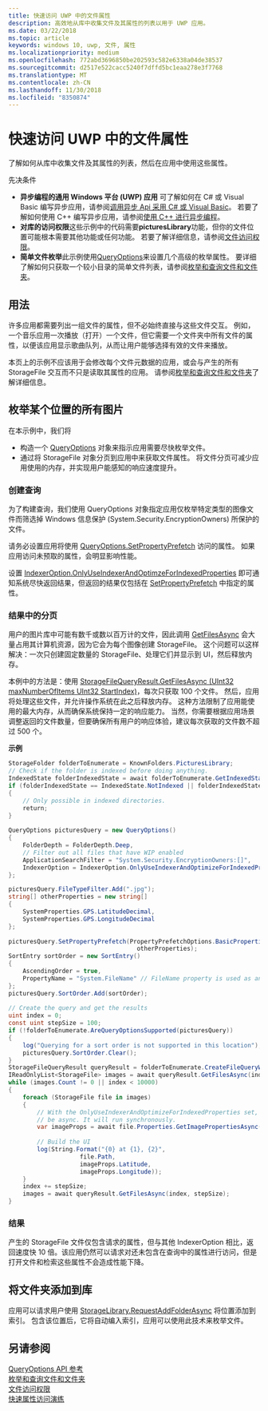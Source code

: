 ```yaml
---
title: 快速访问 UWP 中的文件属性
description: 高效地从库中收集文件及其属性的列表以用于 UWP 应用。
ms.date: 03/22/2018
ms.topic: article
keywords: windows 10, uwp, 文件, 属性
ms.localizationpriority: medium
ms.openlocfilehash: 772abd3696850be202593c582e6338a04de38537
ms.sourcegitcommit: d2517e522cacc5240f7dffd5bc1eaa278e3f7768
ms.translationtype: MT
ms.contentlocale: zh-CN
ms.lasthandoff: 11/30/2018
ms.locfileid: "8350874"
---
```

# <a name="fast-access-to-file-properties-in-uwp"></a>快速访问 UWP 中的文件属性 

了解如何从库中收集文件及其属性的列表，然后在应用中使用这些属性。  

先决条件 
- **异步编程的通用 Windows 平台 (UWP) 应用**    可了解如何在 C# 或 Visual Basic 编写异步应用，请参阅[调用异步 Api 采用 C# 或 Visual Basic](https://docs.microsoft.com/windows/uwp/threading-async/call-asynchronous-apis-in-csharp-or-visual-basic)。 若要了解如何使用 C++ 编写异步应用，请参阅[使用 C++ 进行异步编程](https://docs.microsoft.com/windows/uwp/threading-async/asynchronous-programming-in-cpp-universal-windows-platform-apps)。 
- **对库的访问权限**这些示例中的代码需要**picturesLibrary**功能，但你的文件位置可能根本需要其他功能或任何功能。 若要了解详细信息，请参阅[文件访问权限](https://docs.microsoft.com/windows/uwp/files/file-access-permissions)。 
- **简单文件枚举**此示例使用[QueryOptions](https://docs.microsoft.com/uwp/api/Windows.Storage.Search.QueryOptions)来设置几个高级的枚举属性。 要详细了解如何只获取一个较小目录的简单文件列表，请参阅[枚举和查询文件和文件夹](https://docs.microsoft.com/windows/uwp/files/quickstart-listing-files-and-folders)。 

## <a name="usage"></a>用法  
许多应用都需要列出一组文件的属性，但不必始终直接与这些文件交互。 例如，一个音乐应用一次播放（打开）一个文件，但它需要一个文件夹中所有文件的属性，以便该应用显示歌曲队列，从而让用户能够选择有效的文件来播放。 

本页上的示例不应该用于会修改每个文件元数据的应用，或会与产生的所有 StorageFile 交互而不只是读取其属性的应用。 请参阅[枚举和查询文件和文件夹](https://docs.microsoft.com/windows/uwp/files/quickstart-listing-files-and-folders)了解详细信息。 

## <a name="enumerate-all-the-pictures-in-a-location"></a>枚举某个位置的所有图片 
在本示例中，我们将
-  构造一个 [QueryOptions](https://docs.microsoft.com/uwp/api/Windows.Storage.Search.QueryOptions) 对象来指示应用需要尽快枚举文件。
-  通过将 StorageFile 对象分页到应用中来获取文件属性。 将文件分页可减少应用使用的内存，并实现用户能感知的响应速度提升。

### <a name="creating-the-query"></a>创建查询 
为了构建查询，我们使用 QueryOptions 对象指定应用仅枚举特定类型的图像文件而筛选掉 Windows 信息保护 (System.Security.EncryptionOwners) 所保护的文件。 

请务必设置应用将使用 [QueryOptions.SetPropertyPrefetch](https://docs.microsoft.com/uwp/api/windows.storage.search.queryoptions.setpropertyprefetch) 访问的属性。 如果应用访问未预取的属性，会明显影响性能。

设置 [IndexerOption.OnlyUseIndexerAndOptimzeForIndexedProperties](https://docs.microsoft.com/uwp/api/Windows.Storage.Search.IndexerOption) 即可通知系统尽快返回结果，但返回的结果仅包括在 [SetPropertyPrefetch](https://docs.microsoft.com/uwp/api/windows.storage.search.queryoptions.setpropertyprefetch) 中指定的属性。 

### <a name="paging-in-the-results"></a>结果中的分页 
用户的图片库中可能有数千或数以百万计的文件，因此调用 [GetFilesAsync](https://docs.microsoft.com/uwp/api/windows.storage.search.storagefilequeryresult.getfilesasync) 会大量占用其计算机资源，因为它会为每个图像创建 StorageFile。 这个问题可以这样解决：一次只创建固定数量的 StorageFile、处理它们并显示到 UI，然后释放内存。 

本例中的方法是：使用 [StorageFileQueryResult.GetFilesAsync (UInt32 maxNumberOfItems UInt32 StartIndex)](https://docs.microsoft.com/uwp/api/windows.storage.search.storagefilequeryresult.getfilesasync)，每次只获取 100 个文件。 然后，应用将处理这些文件，并允许操作系统在此之后释放内存。 这种方法限制了应用能使用的最大内存，从而确保系统保持一定的响应能力。 当然，你需要根据应用场景调整返回的文件数量，但要确保所有用户的响应体验，建议每次获取的文件数不超过 500 个。


**示例**  
```csharp
StorageFolder folderToEnumerate = KnownFolders.PicturesLibrary; 
// Check if the folder is indexed before doing anything. 
IndexedState folderIndexedState = await folderToEnumerate.GetIndexedStateAsync(); 
if (folderIndexedState == IndexedState.NotIndexed || folderIndexedState == IndexedState.Unknown) 
{ 
    // Only possible in indexed directories.  
    return; 
} 
 
QueryOptions picturesQuery = new QueryOptions() 
{ 
    FolderDepth = FolderDepth.Deep, 
    // Filter out all files that have WIP enabled
    ApplicationSearchFilter = "System.Security.EncryptionOwners:[]", 
    IndexerOption = IndexerOption.OnlyUseIndexerAndOptimizeForIndexedProperties 
}; 

picturesQuery.FileTypeFilter.Add(".jpg"); 
string[] otherProperties = new string[] 
{ 
    SystemProperties.GPS.LatitudeDecimal, 
    SystemProperties.GPS.LongitudeDecimal 
}; 
 
picturesQuery.SetPropertyPrefetch(PropertyPrefetchOptions.BasicProperties | PropertyPrefetchOptions.ImageProperties, 
                                    otherProperties); 
SortEntry sortOrder = new SortEntry() 
{ 
    AscendingOrder = true, 
    PropertyName = "System.FileName" // FileName property is used as an example. Any property can be used here.  
}; 
picturesQuery.SortOrder.Add(sortOrder); 
 
// Create the query and get the results 
uint index = 0; 
const uint stepSize = 100; 
if (!folderToEnumerate.AreQueryOptionsSupported(picturesQuery)) 
{ 
    log("Querying for a sort order is not supported in this location"); 
    picturesQuery.SortOrder.Clear(); 
} 
StorageFileQueryResult queryResult = folderToEnumerate.CreateFileQueryWithOptions(picturesQuery); 
IReadOnlyList<StorageFile> images = await queryResult.GetFilesAsync(index, stepSize); 
while (images.Count != 0 || index < 10000) 
{ 
    foreach (StorageFile file in images) 
    { 
        // With the OnlyUseIndexerAndOptimizeForIndexedProperties set, this won't  
        // be async. It will run synchronously. 
        var imageProps = await file.Properties.GetImagePropertiesAsync(); 
 
        // Build the UI 
        log(String.Format("{0} at {1}, {2}", 
                    file.Path, 
                    imageProps.Latitude, 
                    imageProps.Longitude)); 
    } 
    index += stepSize; 
    images = await queryResult.GetFilesAsync(index, stepSize); 
} 
```

### <a name="results"></a>结果 
产生的 StorageFile 文件仅包含请求的属性，但与其他 IndexerOption 相比，返回速度快 10 倍。该应用仍然可以请求对还未包含在查询中的属性进行访问，但是打开文件和检索这些属性不会造成性能下降。  

## <a name="adding-folders-to-libraries"></a>将文件夹添加到库 
应用可以请求用户使用 [StorageLibrary.RequestAddFolderAsync](https://docs.microsoft.com/uwp/api/Windows.Storage.StorageLibrary.RequestAddFolderAsync) 将位置添加到索引。 包含该位置后，它将自动编入索引，应用可以使用此技术来枚举文件。
 
## <a name="see-also"></a>另请参阅
[QueryOptions API 参考](https://docs.microsoft.com/uwp/api/windows.storage.search.queryoptions)  
[枚举和查询文件和文件夹](https://docs.microsoft.com/windows/uwp/files/quickstart-listing-files-and-folders)  
[文件访问权限](https://docs.microsoft.com/windows/uwp/files/file-access-permissions)  
[快速属性访问演练](https://blogs.msdn.microsoft.com/adamdwilson/2017/12/20/fast-file-enumeration-with-partially-initialized-storagefiles/)
 
 
